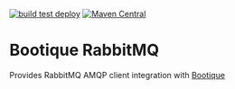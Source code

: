 <!--
  Licensed to ObjectStyle LLC under one
  or more contributor license agreements.  See the NOTICE file
  distributed with this work for additional information
  regarding copyright ownership.  The ObjectStyle LLC licenses
  this file to you under the Apache License, Version 2.0 (the
  "License"); you may not use this file except in compliance
  with the License.  You may obtain a copy of the License at

    http://www.apache.org/licenses/LICENSE-2.0

  Unless required by applicable law or agreed to in writing,
  software distributed under the License is distributed on an
  "AS IS" BASIS, WITHOUT WARRANTIES OR CONDITIONS OF ANY
  KIND, either express or implied.  See the License for the
  specific language governing permissions and limitations
  under the License.
  -->

[![build test deploy](https://github.com/bootique/bootique-rabbitmq/actions/workflows/maven.yml/badge.svg)](https://github.com/bootique/bootique-rabbitmq/actions/workflows/maven.yml)
[![Maven Central](https://img.shields.io/maven-central/v/io.bootique.rabbitmq/bootique-rabbitmq.svg?colorB=brightgreen)](https://search.maven.org/artifact/io.bootique.rabbitmq/bootique-rabbitmq/)


# Bootique RabbitMQ
Provides RabbitMQ AMQP client integration with [Bootique](http://bootique.io)
